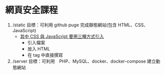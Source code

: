 # 網頁安全課程

1. /static 目標：可利用 github puge 完成靜態網站(包含 HTML、CSS、JavaScript)
    - [其中 CSS 與 JavaScript 要用三種方式引入](https://fei3363.github.io/WebSecurityCourse/static/index.html)
        - 引入檔案
        - 放入 HTML
        - 在 tag 中直接撰寫
2. /server 目標：可利用　PHP、MySQL、docker、docker-compose 建立動態網站
